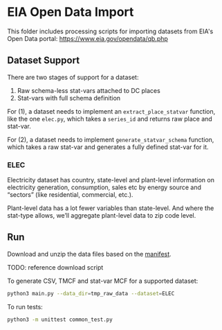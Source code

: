 
# EIA Open Data Import

This folder includes processing scripts for importing datasets from EIA's Open
Data portal: https://www.eia.gov/opendata/qb.php

## Dataset Support

There are two stages of support for a dataset:
1. Raw schema-less stat-vars attached to DC places
2. Stat-vars with full schema definition

For (1), a dataset needs to implement an `extract_place_statvar` function, like
the one `elec.py`, which takes a `series_id` and returns raw place and stat-var.

For (2), a dataset needs to implement `generate_statvar_schema` function, which
takes a raw stat-var and generates a fully defined stat-var for it.

### ELEC

Electricity dataset has country, state-level and plant-level information on
electricity generation, consumption, sales etc by energy source and “sectors”
(like residential, commercial, etc.).

Plant-level data has a lot fewer variables than state-level. And where the
stat-type allows, we’ll aggregate plant-level data to zip code level.

## Run

Download and unzip the data files based on the
[manifest](https://api.eia.gov/bulk/manifest.txt).

  TODO: reference download script

To generate CSV, TMCF and stat-var MCF for a supported dataset:

```bash
python3 main.py --data_dir=tmp_raw_data --dataset=ELEC
```

To run tests:

```bash
python3 -m unittest common_test.py
```

